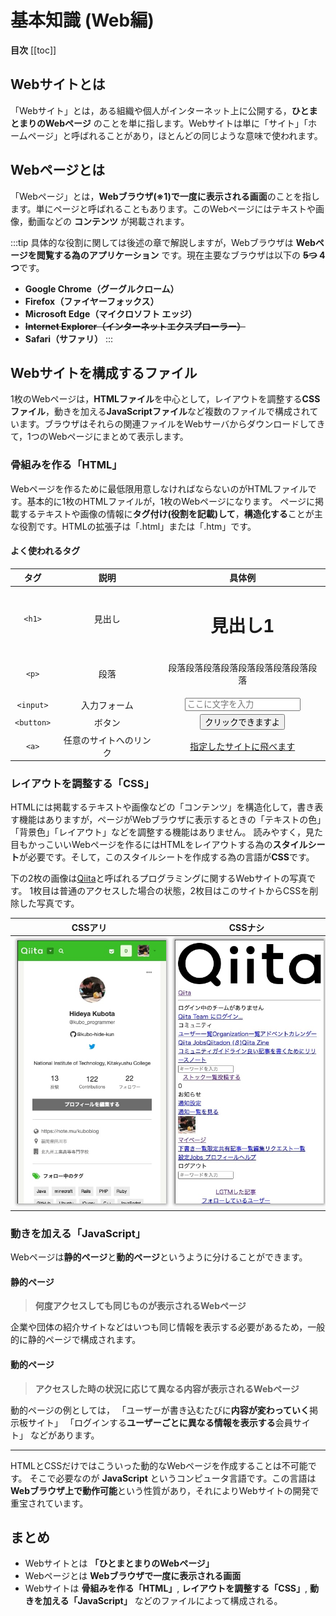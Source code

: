 # 基本知識 (Web編)

**目次**
[[toc]]

## Webサイトとは
「Webサイト」とは，ある組織や個人がインターネット上に公開する，**ひとまとまりのWebページ** のことを単に指します。Webサイトは単に「サイト」「ホームページ」と呼ばれることがあり，ほとんどの同じような意味で使われます。

## Webページとは
「Webページ」とは，**Webブラウザ(※1)で一度に表示される画面**のことを指します。単にページと呼ばれることもあります。このWebページにはテキストや画像，動画などの **コンテンツ** が掲載されます。

:::tip
具体的な役割に関しては後述の章で解説しますが，Webブラウザは **Webページを閲覧する為のアプリケーション** です。現在主要なブラウザは以下の **~~5つ~~ 4つ**です。
- **Google Chrome（グーグルクローム）**
- **Firefox（ファイヤーフォックス）**
- **Microsoft Edge（マイクロソフト エッジ）**
- **~~Internet Explorer（インターネットエクスプローラー）~~**
- **Safari（サファリ）**
:::

## Webサイトを構成するファイル
1枚のWebページは，**HTMLファイル**を中心として，レイアウトを調整する**CSSファイル**，動きを加える**JavaScriptファイル**など複数のファイルで構成されています。ブラウザはそれらの関連ファイルをWebサーバからダウンロードしてきて，1つのWebページにまとめて表示します。

### 骨組みを作る「HTML」
Webページを作るために最低限用意しなければならないのがHTMLファイルです。基本的に1枚のHTMLファイルが，1枚のWebページになります。
ページに掲載するテキストや画像の情報に**タグ付け(役割を記載)して**，**構造化する**ことが主な役割です。HTMLの拡張子は「.html」または「.htm」です。

#### よく使われるタグ
タグ | 説明 | 具体例
:--: | :--: | :--:
`<h1>` | 見出し | <h1>見出し1</h1>
`<p>` | 段落 | <p>段落段落段落段落段落段落段落段落段落</p>
`<input>` | 入力フォーム | <input placeholder="ここに文字を入力"></input>
`<button>` | ボタン | <button style="cursor: pointer">クリックできますよ</button>
`<a>`  | 任意のサイトへのリンク | <a href="#">指定したサイトに飛べます</a>


### レイアウトを調整する「CSS」
HTMLには掲載するテキストや画像などの「コンテンツ」を構造化して，書き表す機能はありますが，ページがWebブラウザに表示するときの「テキストの色」「背景色」「レイアウト」などを調整する機能はありません。
読みやすく，見た目もかっこいいWebページを作るにはHTMLをレイアウトする為の**スタイルシート**が必要です。そして，このスタイルシートを作成する為の言語が**CSS**です。

下の2枚の画像は[Qiita](https://qiita.com/kubo_programmer)と呼ばれるプログラミングに関するWebサイトの写真です。
1枚目は普通のアクセスした場合の状態，2枚目はこのサイトからCSSを削除した写真です。

CSSアリ | CSSナシ
:--: | :--:
<img src="./.vuepress/public/css_exist.jpg" width="250" style="box-shadow: 0 0 4px 2px rgba(0,0,0,0.35);margin:4px;" /> | <img src="./.vuepress/public/css_none.jpg" width="250" style="box-shadow: 0 0 4px 2px rgba(0,0,0,0.35);margin:4px;"/>

### 動きを加える「JavaScript」
Webページは**静的ページ**と**動的ページ**というように分けることができます。

#### 静的ページ
> **何度アクセスしても同じものが表示されるWebページ**

企業や団体の紹介サイトなどはいつも同じ情報を表示する必要があるため，一般的に静的ページで構成されます。

#### 動的ページ
> **アクセスした時の状況に応じて異なる内容が表示されるWebページ**

動的ページの例としては，
「ユーザーが書き込むたびに**内容が変わっていく**掲示板サイト」
「ログインする**ユーザーごとに異なる情報を表示する**会員サイト」
などがあります。

---

HTMLとCSSだけではこういった動的なWebページを作成することは不可能です。
そこで必要なのが **JavaScript** というコンピュータ言語です。この言語は**Webブラウザ上で動作可能**という性質があり，それによりWebサイトの開発で重宝されています。

## まとめ

- Webサイトとは **「ひとまとまりのWebページ」**
- Webページとは **Webブラウザで一度に表示される画面**
- Webサイトは **骨組みを作る「HTML」**, **レイアウトを調整する「CSS」**, **動きを加える「JavaScript」** などのファイルによって構成される。